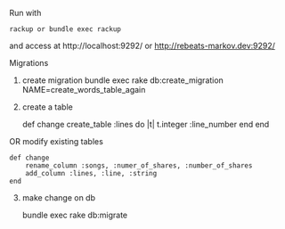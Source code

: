 Run with  

	rackup or bundle exec rackup

and access at 
	http://localhost:9292/ or http://rebeats-markov.dev:9292/

Migrations

1) create migration
	bundle exec rake db:create_migration NAME=create_words_table_again

2) create a table

	def change
		create_table :lines do |t|
		      t.integer :line_number
		end
	end

OR modify existing tables

	def change
	  	rename_column :songs, :numer_of_shares, :number_of_shares
	  	add_column :lines, :line, :string
	end

3) make change on db

	bundle exec rake db:migrate